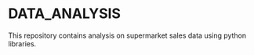 # DATA_ANALYSIS
This repository contains analysis on supermarket sales data using python libraries.




